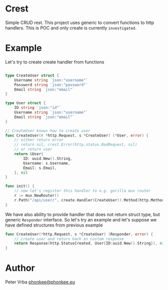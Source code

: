 # Crest

Simple CRUD rest. This project uses generic to convert functions to http handlers.
This is POC and only create is currently `investigated`.

# Example

Let's try to create create handler from functions

```go

type CreateUser struct {
    Username string `json:"username"`
    Password string `json:"password"`
    Email string `json:"email"`
}

type User struct {
    ID string `json:"id"`
    Username string `json:"username"`
    Email string `json:"email"`
}

// CreateUser knows how to create user
func CreateUser(r *http.Request, s *CreateUser) (*User, error) {
    // either return error
    // return nil, crest.Error(http.status.BadRequest, nil)
    // or return user
    return &User{
        ID: uuid.New().String,
        Username: s.Username,
        Email: s.Email,
    }, nil
}

func init() {
    // now let's register this handler to e.g. gorilla mux router
    r := mux.NewRouter()
    r.Path("/api/user/", create.Handler(CreateUser)).Method(http.MethodPut)
}
```

We have also ability to provide handler that does not return struct type, but generic `Responder` interface.
So let's try an example and let's suppose we have defined structures from previous example

```go
func CreateUser(*http.Request, s *CreateUser) (Responder, error) {
    // create user and return back as custom response
    return Response(http.StatusCreated, User{ID:uuid.New().String}), nil
}

```

# Author
Peter Vrba <phonkee@phonkee.eu>
